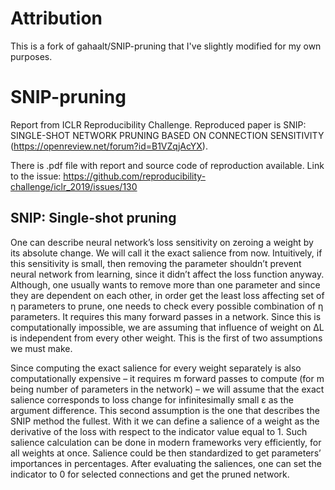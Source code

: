 # Attribution
This is a fork of gahaalt/SNIP-pruning that I've slightly modified for my own purposes.

# SNIP-pruning

Report from ICLR Reproducibility Challenge.
Reproduced paper is SNIP: SINGLE-SHOT NETWORK PRUNING BASED ON CONNECTION SENSITIVITY (https://openreview.net/forum?id=B1VZqjAcYX).

There is .pdf file with report and source code of reproduction available. 
Link to the issue: https://github.com/reproducibility-challenge/iclr_2019/issues/130



## SNIP: Single-shot pruning

One can describe neural network’s loss sensitivity on zeroing a weight by its absolute change. We will call it the exact salience from now. Intuitively, if this sensitivity is small, then removing the parameter shouldn’t prevent neural network from learning, since it didn’t affect the loss function anyway. Although, one usually wants to remove more than one parameter and since they are dependent on each other, in order get the least loss affecting set of η parameters to prune, one needs to check every possible combination of η parameters. It requires this many forward passes in a network. Since this is computationally impossible, we are assuming that influence of weight on ∆L is independent from every other weight. This is the first of two assumptions we must make.

Since computing the exact salience for every weight separately is also computationally expensive – it requires m forward passes to compute (for m being number of parameters in the network) – we will assume that the exact salience corresponds to loss change for infinitesimally small ε as the argument difference. This second assumption is the one that describes the SNIP method the fullest. With it we can define a salience of a weight as the derivative of the loss with respect to the indicator value equal to 1. Such salience calculation can be done in modern frameworks very efficiently, for all weights at once. Salience could be then standardized to get parameters’ importances in percentages. After evaluating the saliences, one can set the indicator to 0 for selected connections and get the pruned network.

